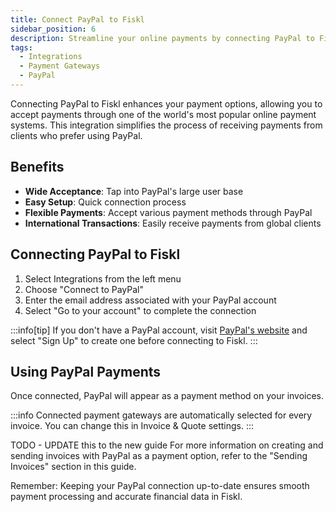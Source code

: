 ```yaml
---
title: Connect PayPal to Fiskl
sidebar_position: 6
description: Streamline your online payments by connecting PayPal to Fiskl
tags:
  - Integrations
  - Payment Gateways
  - PayPal
---
```


Connecting PayPal to Fiskl enhances your payment options, allowing you to accept payments through one of the world's most popular online payment systems. This integration simplifies the process of receiving payments from clients who prefer using PayPal.

## Benefits

- **Wide Acceptance**: Tap into PayPal's large user base
- **Easy Setup**: Quick connection process
- **Flexible Payments**: Accept various payment methods through PayPal
- **International Transactions**: Easily receive payments from global clients

## Connecting PayPal to Fiskl

1. Select Integrations from the left menu
2. Choose "Connect to PayPal"
3. Enter the email address associated with your PayPal account
4. Select "Go to your account" to complete the connection

:::info[tip]
If you don't have a PayPal account, visit [PayPal's website](https://www.paypal.com) and select "Sign Up" to create one before connecting to Fiskl.
:::

## Using PayPal Payments

Once connected, PayPal will appear as a payment method on your invoices. 

:::info
Connected payment gateways are automatically selected for every invoice. You can change this in Invoice & Quote settings.
:::

TODO - UPDATE this to the new guide
For more information on creating and sending invoices with PayPal as a payment option, refer to the "Sending Invoices" section in this guide.

Remember: Keeping your PayPal connection up-to-date ensures smooth payment processing and accurate financial data in Fiskl.